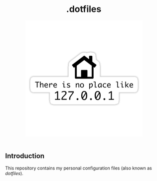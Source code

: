 <div align="center">
  <h1>.dotfiles</h1>
    <img src="like_home.png">
    <br><br>
    </p>
</div>

## Introduction

This repository contains my personal configuration files (also known as
*dotfiles*).
